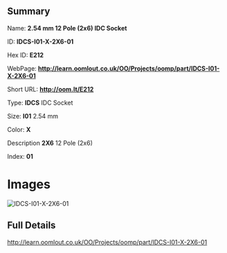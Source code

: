 

## Summary
 
Name: __2.54 mm 12 Pole (2x6) IDC Socket__

ID: __IDCS-I01-X-2X6-01__

Hex ID: __E212__

WebPage: __http://learn.oomlout.co.uk/OO/Projects/oomp/part/IDCS-I01-X-2X6-01__

Short URL: __http://oom.lt/E212__


Type: __IDCS__ IDC Socket 

Size: __I01__ 2.54 mm 

Color: __X__  

Description __2X6__ 12 Pole (2x6) 

Index: __01__


# Images
![IDCS-I01-X-2X6-01](http://oomlout.com/oomp-gen/parts/IDCS-I01-X-2X6-01/IDCS-I01-X-2X6-01_420.jpg)



## Full Details

 http://learn.oomlout.co.uk/OO/Projects/oomp/part/IDCS-I01-X-2X6-01














